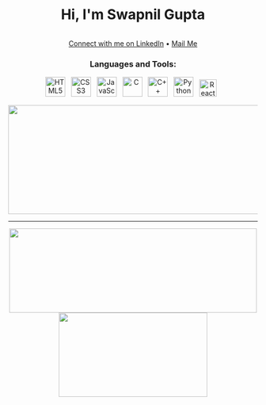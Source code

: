 <h1 align="center">Hi, I'm Swapnil Gupta</h1>

<div id="header" align="center">
  <img src="https://komarev.com/ghpvc/?username=swapnilgupta14&style=for-the-badge&color=orange" alt=""/>
</div>

<p align="center">
  <a href="https://www.linkedin.com/in/swapnilgupta-ln/">Connect with me on LinkedIn</a> •
  <a href="mailto:mail.swapnilgupta@gmail.com">Mail Me</a>
</p>

<h3 align="center">Languages and Tools:</h3>

<p align="center">
  <img src="https://upload.wikimedia.org/wikipedia/commons/thumb/6/61/HTML5_logo_and_wordmark.svg/512px-HTML5_logo_and_wordmark.svg.png" alt="HTML5" width="40" height="40"/>
  &nbsp;
  <img src="https://upload.wikimedia.org/wikipedia/commons/thumb/6/62/CSS3_logo.svg/800px-CSS3_logo.svg.png" alt="CSS3" width="40" height="40"/>  &nbsp;
  <img src="https://upload.wikimedia.org/wikipedia/commons/thumb/6/6a/JavaScript-logo.png/800px-JavaScript-logo.png" alt="JavaScript" width="40" height="40"/>  &nbsp;
  <img src="https://upload.wikimedia.org/wikipedia/commons/1/19/C_Logo.png" alt="C" height="40"/>   &nbsp;
  <img src="https://upload.wikimedia.org/wikipedia/commons/thumb/1/18/ISO_C%2B%2B_Logo.svg/1822px-ISO_C%2B%2B_Logo.svg.png" alt="C++" height="40"/>  &nbsp;
  <img src="https://upload.wikimedia.org/wikipedia/commons/c/c3/Python-logo-notext.svg" alt="Python" height="40"/>  &nbsp;
  <img src="https://upload.wikimedia.org/wikipedia/commons/a/a7/React-icon.svg" alt="React" height="35"/>  &nbsp;
</p>
<!-- <a href="https://github.com/swapnilgupta14/statistics">
  <img height=200 align="center" src="https://statistics-henna.vercel.app/api?username=swapnilgupta14" />
</a>
<a href="https://github.com/anuraghazra/convoychat">
  <img height=200 align="center" src="https://statistics-henna.vercel.app/api/top-langs?username=swapnilgupta14&layout=compact&langs_count=8&card_width=320" />
</a>
 -->

 <p align="center">
  <img width="800" height="220" src="https://streak-stats.demolab.com?user=swapnilgupta14&theme=highcontrast&hide_border=true&border_radius=5&card_width=800">
</p>


---




<p align="center">
  <img width="500" height="170" src="https://github-readme-stats.vercel.app/api?username=swapnilgupta14&show_icons=true&theme=vision-friendly-dark">
  <img width="300" height="170" src="https://github-readme-stats.vercel.app/api/top-langs/?username=swapnilgupta14&size_weight=0.15&count_weight=0.5&layout=compact&theme=vision-friendly-dark">
</p>
 



